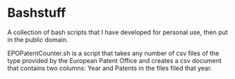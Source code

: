 # Bashstuff
A collection of bash scripts that I have developed for personal use, then put in the public domain.

EPOPatentCounter.sh is a script that takes any number of csv files of the type provided by the European Patent Office and creates a csv document that 
contains two columns: Year and Patents in the files filed that year.
